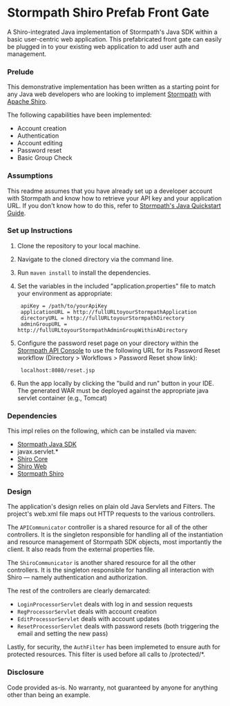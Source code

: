 Stormpath Shiro Prefab Front Gate
===============================

A Shiro-integrated Java implementation of Stormpath's Java SDK within a basic user-centric web application. This prefabricated front gate can easily be plugged in to your existing web application to add user auth and management.

### Prelude

This demonstrative implementation has been written as a starting point for any Java web developers who are looking to implement [Stormpath](http://www.stormpath.com) with [Apache Shiro](http://shiro.apache.org/download.html). 

The following capabilities have been implemented:

* Account creation
* Authentication
* Account editing
* Password reset
* Basic Group Check

### Assumptions

This readme assumes that you have already set up a developer account with Stormpath and know how to retrieve your API key and your application URL. If you don't know how to do this, refer to [Stormpath's Java Quickstart Guide](http://www.stormpath.com/docs/java/quickstart).

### Set up Instructions

1. Clone the repository to your local machine.
2. Navigate to the cloned directory via the command line.
3. Run `maven install` to install the dependencies.
4. Set the variables in the included "application.properties" file to match your environment as appropriate:

        apiKey = /path/to/yourApiKey
        applicationURL = http://fullURLtoyourStormpathApplication
        directoryURL = http://fullURLtoyourStormpathDirectory
        adminGroupURL = http://fullURLtoyourStormpathAdminGroupWithinADirectory

5. Configure the password reset page on your directory within the [Stormpath API Console](http://api.stormpath.com) to use the following URL for its Password Reset workflow (Directory > Workflows > Password Reset show link):

		localhost:8080/reset.jsp

7. Run the app locally by clicking the "build and run" button in your IDE. The generated WAR must be deployed against the appropriate java servlet container (e.g., Tomcat)

### Dependencies

This impl relies on the following, which can be installed via maven:

* [Stormpath Java SDK](https://github.com/stormpath/stormpath-sdk-java)
* javax.servlet.*
* [Shiro Core](http://shiro.apache.org/download.html)
* [Shiro Web](http://shiro.apache.org/download.html)
* [Stormpath Shiro](https://github.com/stormpath/stormpath-shiro)

### Design

The application's design relies on plain old Java Servlets and Filters. The project's web.xml file maps out HTTP requests to the various controllers.

The `APICommunicator` controller is a shared resource for all of the other controllers. It is the singleton responsible for handling all of the instantiation and resource management of Stormpath SDK objects, most importantly the client. It also reads from the external properties file.

The `ShiroCommunicator` is another shared resource for all the other controllers. It is the singleton responsible for handling all interaction with Shiro — namely authentication and authorization.

The rest of the controllers are clearly demarcated: 

* `LoginProcessorServlet` deals with log in and session requests
* `RegProcessorServlet` deals with account creation
* `EditProcessorServlet` deals with account updates
* `ResetProcessorServlet` deals with password resets (both triggering the email and setting the new pass)

Lastly, for security, the `AuthFilter` has been implemeted to ensure auth for protected resources. This filter is used before all calls to /protected/*. 

### Disclosure

Code provided as-is. No warranty, not guaranteed by anyone for anything other than being an example.
